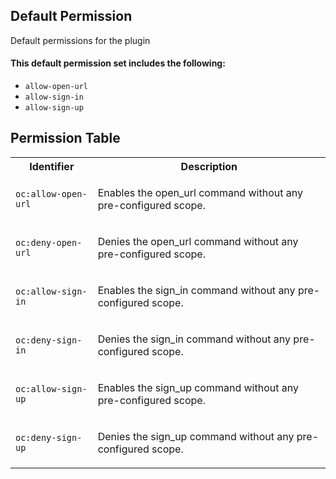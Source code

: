 ## Default Permission

Default permissions for the plugin

#### This default permission set includes the following:

- `allow-open-url`
- `allow-sign-in`
- `allow-sign-up`

## Permission Table

<table>
<tr>
<th>Identifier</th>
<th>Description</th>
</tr>


<tr>
<td>

`oc:allow-open-url`

</td>
<td>

Enables the open_url command without any pre-configured scope.

</td>
</tr>

<tr>
<td>

`oc:deny-open-url`

</td>
<td>

Denies the open_url command without any pre-configured scope.

</td>
</tr>

<tr>
<td>

`oc:allow-sign-in`

</td>
<td>

Enables the sign_in command without any pre-configured scope.

</td>
</tr>

<tr>
<td>

`oc:deny-sign-in`

</td>
<td>

Denies the sign_in command without any pre-configured scope.

</td>
</tr>

<tr>
<td>

`oc:allow-sign-up`

</td>
<td>

Enables the sign_up command without any pre-configured scope.

</td>
</tr>

<tr>
<td>

`oc:deny-sign-up`

</td>
<td>

Denies the sign_up command without any pre-configured scope.

</td>
</tr>
</table>
